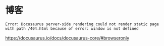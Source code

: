 # 博客

```
Error: Docusaurus server-side rendering could not render static page with path /404.html because of error: window is not defined
```

https://docusaurus.io/docs/docusaurus-core/#browseronly
